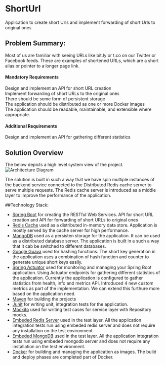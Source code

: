 # ShortUrl
Application to create short Urls and implement forwarding of short Urls to original ones

## Problem Summary:
Most of us are familiar with seeing URLs like bit.ly or t.co on our Twitter or Facebook feeds. These are examples of shortened URLs, which are a short alias or pointer to a longer page link. 
#### Mandatory Requirements
Design and implement an API for short URL creation<br/>
Implement forwarding of short URLs to the original ones<br/>
There should be some form of persistent storage<br/>
The application should be distributed as one or more Docker images<br/>
The application should be readable, maintainable, and extensible where appropriate.<br/>

#### Additional Requirements
Design and implement an API for gathering different statistics

## Solution Overview
The below depicts a high level system view of the project.<br/>
![Architecture Diagram](https://user-images.githubusercontent.com/51107434/68769937-32a1cd80-064b-11ea-822a-9c1819009143.png)

The solution is built in such a way that we have spin multiple instances of the backend service connected to the Distributed Redis cache server to serve multiple requests. The Redis cache server is introduced as a middle layer to improve the performance of the application.

##Technology Stack:
* [Spring Boot](http://spring.io/projects/spring-boot) for creating the RESTful Web Services. API for short URL creation and API for forwarding of short URLs to original ones
* [Redis Cache](https://redis.io/) used as a distributed in-memory data store. Application is mostly served by the cache server for high performance.
* [MongoDB](https://www.mongodb.com/) used as a persisten storage for the application. It can be used as a distributed database server. The application is built in a such a way that it cab be switched to different databases.
* [Google Guava](https://github.com/google/guava) used for hashing functions. The short key generation in the application uses a combination of hash function and counter to generate unique short keys easily.
* [Spring Actuator](https://spring.io/guides/gs/actuator-service/) used for monitoring and managing your Spring Boot application. Using Actuator endpoints for gathering different statistics of the application. Currently the application is configured to gather statistics from health, info and metrics API. Introduced 4 new custom metrics as part of the implementation. We can extend this furthure more based on the application need.
* [Maven](https://maven.apache.org/) for building the projects
* [Junit](https://junit.org/) for writing unit, integration tests for the application. 
* [Mockito](https://site.mockito.org/) used for writing test cases for service layer with Repository mocks.
* [Embeded Redis Server](https://github.com/ozimov/embedded-redis) used in the test layer. All the application integration tests run using embeded redis server and does not require any installation on the test environment.
* [Embeded MongoDB](https://github.com/flapdoodle-oss/de.flapdoodle.embed.mongo) used in the test layer. All the application integration tests run using embeded mongodb server and does not require any installation on the test environment.
* [Docker](https://www.docker.com/) for building and managing the application as images. The build and deploy phases are completed part of Docker.

